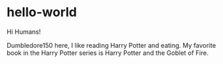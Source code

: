 # hello-world

Hi Humans!

Dumbledore150 here, I like reading Harry Potter and eating.
My favorite book in the Harry Potter series is Harry Potter and the Goblet of Fire.
